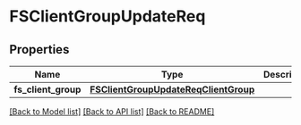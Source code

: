 # FSClientGroupUpdateReq

## Properties
Name | Type | Description | Notes
------------ | ------------- | ------------- | -------------
**fs_client_group** | [**FSClientGroupUpdateReqClientGroup**](FSClientGroupUpdateReqClientGroup.md) |  | 

[[Back to Model list]](../README.md#documentation-for-models) [[Back to API list]](../README.md#documentation-for-api-endpoints) [[Back to README]](../README.md)



